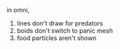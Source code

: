 in omni,
1. lines don't draw for predators
2. boids don't switch to panic mesh
3. food particles aren't shown
